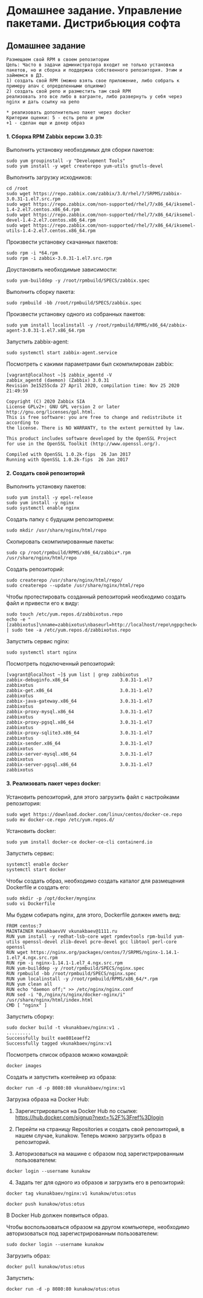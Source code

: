# Домашнее задание. Управление пакетами. Дистрибьюция софта

## Домашнее задание

    Размещаем свой RPM в своем репозитории
    Цель: Часто в задачи администратора входит не только установка пакетов, но и сборка и поддержка собственного репозитория. Этим и займемся в ДЗ.
    1) создать свой RPM (можно взять свое приложение, либо собрать к примеру апач с определенными опциями)
    2) создать свой репо и разместить там свой RPM
    реализовать это все либо в вагранте, либо развернуть у себя через nginx и дать ссылку на репо 

    * реализовать дополнительно пакет через docker
    Критерии оценки: 5 - есть репо и рпм
    +1 - сделан еще и докер образ
    
    
#### 1. Сборка RPM Zabbix версии 3.0.31:

Выполнить установку необходимых для сборки пакетов:

```
sudo yum groupinstall -y "Development Tools"
sudo yum install -y wget createrepo yum-utils gnutls-devel
```

Выполнить загрузку исходников:
```
cd /root
sudo wget https://repo.zabbix.com/zabbix/3.0/rhel/7/SRPMS/zabbix-3.0.31-1.el7.src.rpm
sudo wget https://repo.zabbix.com/non-supported/rhel/7/x86_64/iksemel-1.4-2.el7.centos.x86_64.rpm
sudo wget https://repo.zabbix.com/non-supported/rhel/7/x86_64/iksemel-devel-1.4-2.el7.centos.x86_64.rpm
sudo wget https://repo.zabbix.com/non-supported/rhel/7/x86_64/iksemel-utils-1.4-2.el7.centos.x86_64.rpm
```
Произвести установку скачанных пакетов:
```
sudo rpm -i *64.rpm
sudo rpm -i zabbix-3.0.31-1.el7.src.rpm
```
Доустановить необходимые зависимости:
```
sudo yum-builddep -y /root/rpmbuild/SPECS/zabbix.spec
```
Выполнить сборку пакета:
```
sudo rpmbuild -bb /root/rpmbuild/SPECS/zabbix.spec
```
Произвести установку одного из собранных пакетов:
```
sudo yum install localinstall -y /root/rpmbuild/RPMS/x86_64/zabbix-agent-3.0.31-1.el7.x86_64.rpm
```
Запустить zabbix-agent:
```
sudo systemctl start zabbix-agent.service
```
Посмотреть с какими параметрами был скомпилирован zabbix:
```
[vagrant@localhost ~]$ zabbix_agentd -V
zabbix_agentd (daemon) (Zabbix) 3.0.31
Revision 3e15255cda 27 April 2020, compilation time: Nov 25 2020 21:49:59

Copyright (C) 2020 Zabbix SIA
License GPLv2+: GNU GPL version 2 or later http://gnu.org/licenses/gpl.html.
This is free software: you are free to change and redistribute it according to
the license. There is NO WARRANTY, to the extent permitted by law.

This product includes software developed by the OpenSSL Project
for use in the OpenSSL Toolkit (http://www.openssl.org/).

Compiled with OpenSSL 1.0.2k-fips  26 Jan 2017
Running with OpenSSL 1.0.2k-fips  26 Jan 2017
```

#### 2. Создать свой репозиторий

Выполнить установку пакетов:
```
sudo yum install -y epel-release
sudo yum install -y nginx
sudo systemctl enable nginx
```

Создать папку с будущим репозиторием:
```
sudo mkdir /usr/share/nginx/html/repo
```
Скопировать скомпилированные пакеты:
```
sudo cp /root/rpmbuild/RPMS/x86_64/zabbix*.rpm /usr/share/nginx/html/repo
```
Создать репозиторий:
```
sudo createrepo /usr/share/nginx/html/repo/
sudo createrepo --update /usr/share/nginx/html/repo
```
Чтобы протестировать созданный репозиторий необходимо создать файл и привести его к виду:
```
sudo touch /etc/yum.repos.d/zabbixotus.repo
echo -e "[zabbixotus]\nname=zabbixotus\nbaseurl=http://localhost/repo\ngpgcheck=0\nenabled=1" | sudo tee -a /etc/yum.repos.d/zabbixotus.repo
```
Запустить сервис nginx:
```
sudo systemctl start nginx
```

Посмотреть подключенный репозиторий:
```
[vagrant@localhost ~]$ yum list | grep zabbixotus
zabbix-debuginfo.x86_64                   3.0.31-1.el7                 zabbixotus
zabbix-get.x86_64                         3.0.31-1.el7                 zabbixotus
zabbix-java-gateway.x86_64                3.0.31-1.el7                 zabbixotus
zabbix-proxy-mysql.x86_64                 3.0.31-1.el7                 zabbixotus
zabbix-proxy-pgsql.x86_64                 3.0.31-1.el7                 zabbixotus
zabbix-proxy-sqlite3.x86_64               3.0.31-1.el7                 zabbixotus
zabbix-sender.x86_64                      3.0.31-1.el7                 zabbixotus
zabbix-server-mysql.x86_64                3.0.31-1.el7                 zabbixotus
zabbix-server-pgsql.x86_64                3.0.31-1.el7                 zabbixotus
```

#### 3. Реализовать пакет через docker:

Установить репозиторий, для этого загрузить файл с настройками репозитория:
```
sudo wget https://download.docker.com/linux/centos/docker-ce.repo
sudo mv docker-ce.repo /etc/yum.repos.d/
```
Установить docker:
```
sudo yum install docker-ce docker-ce-cli containerd.io
```
Запустить сервис:
```
systemctl enable docker
systemctl start docker
```
Чтобы создать образ, необходимо создать каталог для размещения Dockerfile и создать его:
```
sudo mkdir -p /opt/docker/mynginx
sudo vi Dockerfile
```
Мы будем собирать nginx, для этого, Dockerfile должен иметь вид:
```
FROM centos:7
MAINTAINER KunakbaevVV vkunakbaev@1111.ru
RUN yum install -y redhat-lsb-core wget rpmdevtools rpm-build yum-utils openssl-devel zlib-devel pcre-devel gcc libtool perl-core openssl
RUN wget https://nginx.org/packages/centos/7/SRPMS/nginx-1.14.1-1.el7_4.ngx.src.rpm
RUN rpm -i nginx-1.14.1-1.el7_4.ngx.src.rpm
RUN yum-builddep -y /root/rpmbuild/SPECS/nginx.spec
RUN rpmbuild -bb /root/rpmbuild/SPECS/nginx.spec
RUN yum localinstall -y /root/rpmbuild/RPMS/x86_64/*.rpm
RUN yum clean all
RUN echo "daemon off;" >> /etc/nginx/nginx.conf
RUN sed -i "0,/nginx/s/nginx/docker-nginx/i" /usr/share/nginx/html/index.html
CMD [ "nginx" ]
```
Запустить сборку:
```
sudo docker build -t vkunakbaev/nginx:v1 .
.........
Successfully built eae801eaeff2
Successfully tagged vkunakbaev/nginx:v1
```

Посмотреть список образов можно командой:
```
docker images
```

Создать и запустить контейнер из образа:
```
docker run -d -p 8080:80 vkunakbaev/nginx:v1
```
Загрузка образа на Docker Hub:

1. Зарегистрироваться на Docker Hub по ссылке: https://hub.docker.com/signup?next=%2F%3Fref%3Dlogin

2. Перейти на страницу Repositories и создать свой репозиторий, в нашем случае, kunakow. Теперь можно загрузить образ в репозиторий.

3. Авторизоваться на машине с образом под зарегистрированным пользователем:
```
docker login --username kunakow
```
4. Задать тег для одного из образов и загрузить его в репозиторий:
```
docker tag vkunakbaev/nginx:v1 kunakow/otus:otus

docker push kunakow/otus:otus
```
В Docker Hub должен появиться образ.

Чтобы воспользоваться образом на другом компьютере, необходимо авторизоваться под зарегистрированным пользователем:
```
sudo docker login --username kunakow
```
Загрузить образ:
```
docker pull kunakow/otus:otus
```
Запустить:
```
docker run -d -p 8080:80 kunakow/otus:otus
```




[Vagrantfile]:https://github.com/kunakow/otus_dz7_rpm/blob/main/Vagrantfile
[Скрипт]:https://github.com/kunakow/otus_dz7_rpm/blob/main/rpmbuild_script.sh
[Мануал по Docker'у]:https://www.dmosk.ru/miniinstruktions.php?mini=docker-self-image

